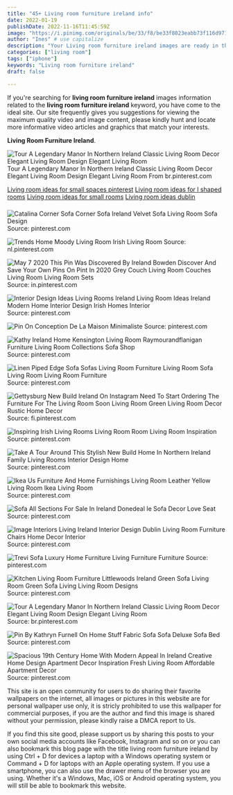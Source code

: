 ```yaml
---
title: "45+ Living room furniture ireland info"
date: 2022-01-19
publishDate: 2022-11-16T11:45:59Z
image: "https://i.pinimg.com/originals/be/33/f8/be33f8023eabb73f116d9716ca635ac5.jpg"
author: "Ines" # use capitalize
description: "Your Living room furniture ireland images are ready in this website. Living room furniture ireland are a topic that is being searched for and liked by netizens today. You can Download the Living room furniture ireland files here. Download all free photos."
categories: ["living room"]
tags: ["iphone"]
keywords: "Living room furniture ireland"
draft: false

---
```


If you're searching for **living room furniture ireland** images information related to the **living room furniture ireland** keyword, you have come to the ideal  site.  Our site frequently  gives you  suggestions  for viewing  the maximum  quality video and image  content, please kindly hunt and locate more informative video articles and graphics  that match your interests.

**Living Room Furniture Ireland**. 

![Tour A Legendary Manor In Northern Ireland Classic Living Room Decor Elegant Living Room Design Elegant Living Room](https://i.pinimg.com/originals/0f/bd/98/0fbd9814eacdfb6c0d3196a645d9c6ef.jpg "Tour A Legendary Manor In Northern Ireland Classic Living Room Decor Elegant Living Room Design Elegant Living Room")
Tour A Legendary Manor In Northern Ireland Classic Living Room Decor Elegant Living Room Design Elegant Living Room From br.pinterest.com

[Living room ideas for small spaces pinterest](/living-room-ideas-for-small-spaces-pinterest/)
[Living room ideas for l shaped rooms](/living-room-ideas-for-l-shaped-rooms/)
[Living room ideas for small rooms](/living-room-ideas-for-small-rooms/)
[Living room ideas dublin](/living-room-ideas-dublin/)



### 

 


![Catalina Corner Sofa Corner Sofa Ireland Velvet Sofa Living Room Sofa Design](https://i.pinimg.com/originals/e4/55/9b/e4559b83609b573e4e504503ed09cb33.jpg "Catalina Corner Sofa Corner Sofa Ireland Velvet Sofa Living Room Sofa Design")
Source: pinterest.com

 

![Trends Home Moody Living Room Irish Living Room](https://i.pinimg.com/originals/f9/d0/dc/f9d0dc38265d5b47ae965b6a61b6447f.jpg "Trends Home Moody Living Room Irish Living Room")
Source: nl.pinterest.com

 

![May 7 2020 This Pin Was Discovered By Ireland Bowden Discover And Save Your Own Pins On Pint In 2020 Grey Couch Living Room Couches Living Room Living Room Sets](https://i.pinimg.com/564x/2d/59/88/2d598812ae79373d69e5c24ce6f3f1b8.jpg "May 7 2020 This Pin Was Discovered By Ireland Bowden Discover And Save Your Own Pins On Pint In 2020 Grey Couch Living Room Couches Living Room Living Room Sets")
Source: in.pinterest.com

 

![Interior Design Ideas Living Rooms Ireland Living Room Ideas Ireland Modern Home Interior Design Irish Homes Interior](https://i.pinimg.com/736x/5d/22/28/5d2228f47c981801a17beeb3aa9ea0d8.jpg "Interior Design Ideas Living Rooms Ireland Living Room Ideas Ireland Modern Home Interior Design Irish Homes Interior")
Source: pinterest.com

 

![Pin On Conception De La Maison Minimaliste](https://i.pinimg.com/736x/14/92/9a/14929a0dc853659bd2237101172a8845.jpg "Pin On Conception De La Maison Minimaliste")
Source: pinterest.com

 

![Kathy Ireland Home Kensington Living Room Raymourandflanigan Furniture Living Room Collections Sofa Shop](https://i.pinimg.com/originals/26/99/94/269994f4abb87f5b47900f11ffc68df5.jpg "Kathy Ireland Home Kensington Living Room Raymourandflanigan Furniture Living Room Collections Sofa Shop")
Source: pinterest.com

 

![Linen Piped Edge Sofa Sofas Living Room Furniture Living Room Sofa Living Room Living Room Furniture](https://i.pinimg.com/originals/11/8c/4d/118c4d6dc044c65acec8a3f1cc3e2e12.jpg "Linen Piped Edge Sofa Sofas Living Room Furniture Living Room Sofa Living Room Living Room Furniture")
Source: pinterest.com

 

![Gettysburg New Build Ireland On Instagram Need To Start Ordering The Furniture For The Living Room Soon Living Room Green Living Room Decor Rustic Home Decor](https://i.pinimg.com/originals/c5/06/eb/c506eb20c6357009b6d2d789a42d79f8.jpg "Gettysburg New Build Ireland On Instagram Need To Start Ordering The Furniture For The Living Room Soon Living Room Green Living Room Decor Rustic Home Decor")
Source: fi.pinterest.com

 

![Inspiring Irish Living Rooms Living Room Room Living Room Inspiration](https://i.pinimg.com/originals/a7/72/ee/a772eecdf0d22d4728a24dbd5850d418.jpg "Inspiring Irish Living Rooms Living Room Room Living Room Inspiration")
Source: pinterest.com

 

![Take A Tour Around This Stylish New Build Home In Northern Ireland Family Living Rooms Interior Design Home](https://i.pinimg.com/originals/14/68/cb/1468cba827f87be4107f0b07621dd841.jpg "Take A Tour Around This Stylish New Build Home In Northern Ireland Family Living Rooms Interior Design Home")
Source: pinterest.com

 

![Ikea Us Furniture And Home Furnishings Living Room Leather Yellow Living Room Ikea Living Room](https://i.pinimg.com/originals/22/24/bd/2224bde41fb36b2d271e58d375c43b7f.jpg "Ikea Us Furniture And Home Furnishings Living Room Leather Yellow Living Room Ikea Living Room")
Source: pinterest.com

 

![Sofa All Sections For Sale In Ireland Donedeal Ie Sofa Decor Love Seat](https://i.pinimg.com/originals/dc/37/a6/dc37a6c5cede458fc293509740394a7a.jpg "Sofa All Sections For Sale In Ireland Donedeal Ie Sofa Decor Love Seat")
Source: pinterest.com

 

![Image Interiors Living Ireland Interior Design Dublin Living Room Furniture Chairs Home Decor Interior](https://i.pinimg.com/originals/84/e0/0d/84e00de085101dcb242a28daf9729e7c.jpg "Image Interiors Living Ireland Interior Design Dublin Living Room Furniture Chairs Home Decor Interior")
Source: pinterest.com

 

![Trevi Sofa Luxury Home Furniture Living Furniture Furniture](https://i.pinimg.com/564x/76/68/aa/7668aa5248bc972a89373e81d27165cf.jpg "Trevi Sofa Luxury Home Furniture Living Furniture Furniture")
Source: pinterest.com

 

![Kitchen Living Room Furniture Littlewoods Ireland Green Sofa Living Room Green Sofa Living Living Room Designs](https://i.pinimg.com/originals/dd/e5/ae/dde5ae864d1d9070e58e4142dec3439e.jpg "Kitchen Living Room Furniture Littlewoods Ireland Green Sofa Living Room Green Sofa Living Living Room Designs")
Source: pinterest.com

 

![Tour A Legendary Manor In Northern Ireland Classic Living Room Decor Elegant Living Room Design Elegant Living Room](https://i.pinimg.com/originals/0f/bd/98/0fbd9814eacdfb6c0d3196a645d9c6ef.jpg "Tour A Legendary Manor In Northern Ireland Classic Living Room Decor Elegant Living Room Design Elegant Living Room")
Source: br.pinterest.com

 

![Pin By Kathryn Furnell On Home Stuff Fabric Sofa Sofa Deluxe Sofa Bed](https://i.pinimg.com/originals/c4/54/f0/c454f0d7b38654d5d51fc5a890d3c711.jpg "Pin By Kathryn Furnell On Home Stuff Fabric Sofa Sofa Deluxe Sofa Bed")
Source: pinterest.com

 

![Spacious 19th Century Home With Modern Appeal In Ireland Creative Home Design Apartment Decor Inspiration Fresh Living Room Affordable Apartment Decor](https://i.pinimg.com/originals/be/33/f8/be33f8023eabb73f116d9716ca635ac5.jpg "Spacious 19th Century Home With Modern Appeal In Ireland Creative Home Design Apartment Decor Inspiration Fresh Living Room Affordable Apartment Decor")
Source: pinterest.com

 

This site is an open community for users to do sharing their favorite wallpapers on the internet, all images or pictures in this website are for personal wallpaper use only, it is stricly prohibited to use this wallpaper for commercial purposes, if you are the author and find this image is shared without your permission, please kindly raise a DMCA report to Us.

If you find this site good, please support us by sharing this posts to your own social media accounts like Facebook, Instagram and so on or you can also bookmark this blog page with the title living room furniture ireland by using Ctrl + D for devices a laptop with a Windows operating system or Command + D for laptops with an Apple operating system. If you use a smartphone, you can also use the drawer menu of the browser you are using. Whether it's a Windows, Mac, iOS or Android operating system, you will still be able to bookmark this website.
